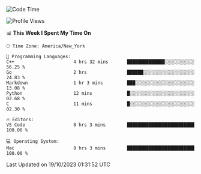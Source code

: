 <!--START_SECTION:waka-->
![Code Time](http://img.shields.io/badge/Code%20Time-563%20hrs%202%20mins-blue)

![Profile Views](http://img.shields.io/badge/Profile%20Views-0-blue)

📊 **This Week I Spent My Time On** 

```text
🕑︎ Time Zone: America/New_York

💬 Programming Languages: 
C++                      4 hrs 32 mins       ██████████████░░░░░░░░░░░   56.25 % 
Go                       2 hrs               ██████░░░░░░░░░░░░░░░░░░░   24.83 % 
Markdown                 1 hr 3 mins         ███░░░░░░░░░░░░░░░░░░░░░░   13.08 % 
Python                   12 mins             █░░░░░░░░░░░░░░░░░░░░░░░░   02.68 % 
C                        11 mins             █░░░░░░░░░░░░░░░░░░░░░░░░   02.30 % 

🔥 Editors: 
VS Code                  8 hrs 3 mins        █████████████████████████   100.00 % 

💻 Operating System: 
Mac                      8 hrs 3 mins        █████████████████████████   100.00 % 
```


 Last Updated on 19/10/2023 01:31:52 UTC
<!--END_SECTION:waka-->
